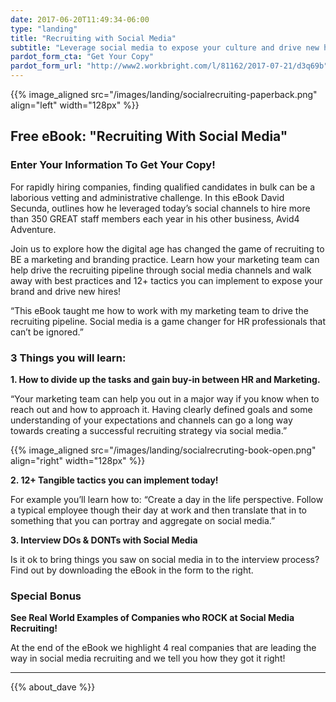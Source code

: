```yaml
---
date: 2017-06-20T11:49:34-06:00
type: "landing"
title: "Recruiting with Social Media"
subtitle: "Leverage social media to expose your culture and drive new hires!"
pardot_form_cta: "Get Your Copy"
pardot_form_url: "http://www2.workbright.com/l/81162/2017-07-21/d3q69b"
---
```



{{% image_aligned src="/images/landing/socialrecruiting-paperback.png" align="left" width="128px" %}}

## Free eBook: "Recruiting With Social Media"

### Enter Your Information To Get Your Copy!

For rapidly hiring companies, finding qualified candidates in bulk can be a laborious vetting and administrative challenge. In this eBook David Secunda, outlines how he leveraged today’s social channels to hire more than 350 GREAT staff members each year in his other business, Avid4 Adventure.

Join us to explore how the digital age has changed the game of recruiting to BE a marketing and branding practice. Learn how your marketing team can help drive the recruiting pipeline through social media channels and walk away with best practices and 12+ tactics  you can implement to expose your brand and drive new hires!

“This eBook taught me how to work with my marketing team to drive the recruiting pipeline. Social media is a game changer for HR professionals that can’t be ignored.”

### 3 Things you will learn:

**1. How to divide up the tasks and gain buy-in between HR and Marketing.**

“Your marketing team can help you out in a major way if you know when to reach out and how to approach it. Having clearly defined goals and some understanding of your expectations and channels can go a long way towards creating a successful recruiting strategy via social media.”

{{% image_aligned src="/images/landing/socialrecruting-book-open.png" align="right" width="128px" %}}

**2. 12+ Tangible tactics you can implement today!**

For example you’ll learn how to: “Create a day in the life perspective. Follow a typical employee though their day at work and then translate that in to something that you can portray and aggregate on social media.”


**3. Interview DOs & DONTs with Social Media**

Is it ok to bring things you saw on social media in to the interview process? Find out by downloading the eBook in the form to the right.

### Special Bonus
**See Real World Examples of Companies who ROCK at Social Media Recruiting!**

At the end of the eBook we highlight 4 real companies that are leading the way in social media recruiting and we tell you how they got it right!

---

{{% about_dave %}}